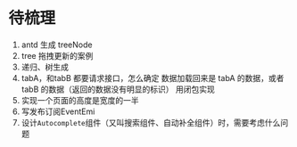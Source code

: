 # 待梳理

1. antd 生成 treeNode
2. tree 拖拽更新的案例
3. 递归、树生成
4. tabA，和tabB 都要请求接口，怎么确定 数据加载回来是 tabA 的数据，或者 tabB 的数据（返回的数据没有明显的标识）  用闭包实现
5. 实现一个页面的高度是宽度的一半
6. 写发布订阅EventEmi
7. 设计`Autocomplete`组件（又叫搜索组件、自动补全组件）时，需要考虑什么问题